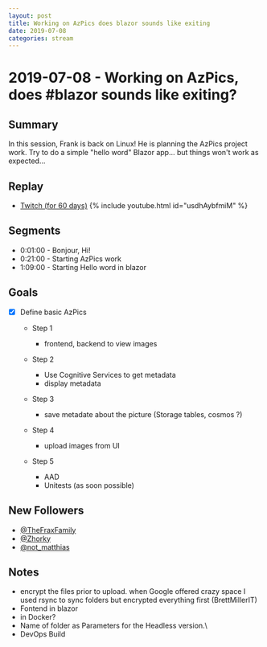 ```yaml
---
layout: post
title: Working on AzPics does blazor sounds like exiting
date: 2019-07-08
categories: stream
---
```



# 2019-07-08 - Working on AzPics, does #blazor sounds like exiting?

## Summary

In this session, Frank is back on Linux! He is planning the AzPics project work. Try to do a simple "hello word" Blazor app... but things won't work as expected...

## Replay


- [Twitch (for 60 days)](https://www.twitch.tv/videos/449980677)
{% include youtube.html id="usdhAybfmiM" %}
<br/><!--more-->


Segments
--------

- 0:01:00 - Bonjour, Hi!
- 0:21:00 - Starting AzPics work
- 1:09:00 - Starting Hello word in blazor


Goals
-----

- [X] Define basic AzPics
    - Step 1 
        - frontend, backend to view images

    - Step 2
        - Use Cognitive Services to get metadata
        - display metadata

    - Step 3 
        - save metadate about the picture (Storage tables, cosmos ?)
    
    - Step 4
        - upload images from UI
    
    - Step 5
        - AAD
        - Unitests (as soon possible)


New Followers
-------------

- [@TheFraxFamily](https://www.twitch.tv/TheFraxFamily)
- [@Zhorky](https://www.twitch.tv/Zhorky)
- [@not_matthias](https://www.twitch.tv/not_matthias)


Notes
------

- encrypt the files prior to upload. when Google offered crazy space I used rsync to sync folders but encrypted everything first (BrettMillerIT)
- Fontend in blazor
- in Docker?
- Name of folder as Parameters for the Headless version.\
- DevOps Build
